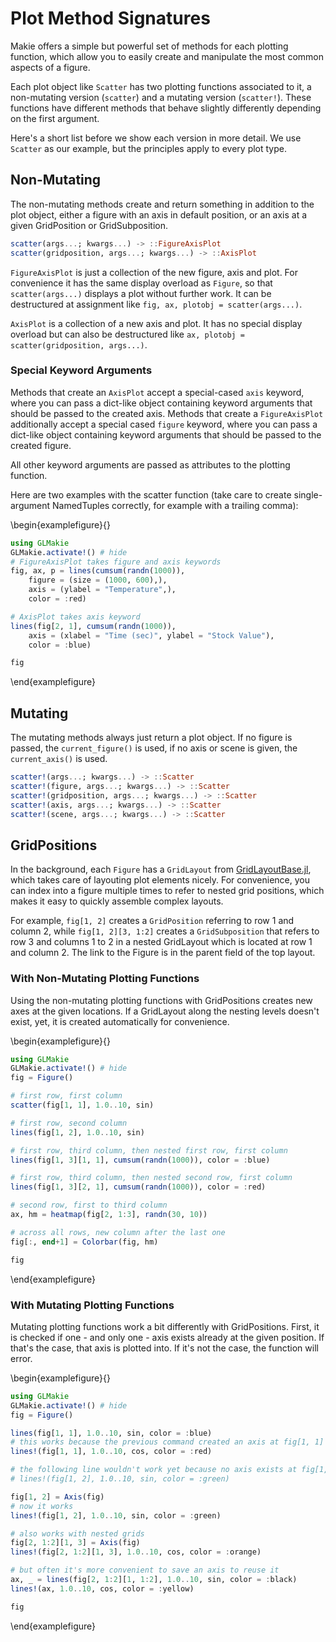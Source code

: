 # Plot Method Signatures

Makie offers a simple but powerful set of methods for each plotting function, which allow you to easily create and manipulate the most common aspects of a figure.

Each plot object like `Scatter` has two plotting functions associated to it, a non-mutating version (`scatter`) and a mutating version (`scatter!`).
These functions have different methods that behave slightly differently depending on the first argument.

Here's a short list before we show each version in more detail.
We use `Scatter` as our example, but the principles apply to every plot type.

## Non-Mutating

The non-mutating methods create and return something in addition to the plot object, either a figure with an axis in default position, or an axis at a given GridPosition or GridSubposition.

```julia
scatter(args...; kwargs...) -> ::FigureAxisPlot
scatter(gridposition, args...; kwargs...) -> ::AxisPlot
```

`FigureAxisPlot` is just a collection of the new figure, axis and plot.
For convenience it has the same display overload as `Figure`, so that `scatter(args...)` displays a plot without further work.
It can be destructured at assignment like `fig, ax, plotobj = scatter(args...)`.

`AxisPlot` is a collection of a new axis and plot.
It has no special display overload but can also be destructured like `ax, plotobj = scatter(gridposition, args...)`.

### Special Keyword Arguments

Methods that create an `AxisPlot` accept a special-cased `axis` keyword, where you can pass a dict-like object containing keyword arguments that should be passed to the created axis.
Methods that create a `FigureAxisPlot` additionally accept a special cased `figure` keyword, where you can pass a dict-like object containing keyword arguments that should be passed to the created figure.

All other keyword arguments are passed as attributes to the plotting function.

Here are two examples with the scatter function (take care to create single-argument NamedTuples correctly, for example with a trailing comma):

\begin{examplefigure}{}

```julia
using GLMakie
GLMakie.activate!() # hide
# FigureAxisPlot takes figure and axis keywords
fig, ax, p = lines(cumsum(randn(1000)),
    figure = (size = (1000, 600),),
    axis = (ylabel = "Temperature",),
    color = :red)

# AxisPlot takes axis keyword
lines(fig[2, 1], cumsum(randn(1000)),
    axis = (xlabel = "Time (sec)", ylabel = "Stock Value"),
    color = :blue)

fig
```

\end{examplefigure}

## Mutating

The mutating methods always just return a plot object.
If no figure is passed, the `current_figure()` is used, if no axis or scene is given, the `current_axis()` is used.

```julia
scatter!(args...; kwargs...) -> ::Scatter
scatter!(figure, args...; kwargs...) -> ::Scatter
scatter!(gridposition, args...; kwargs...) -> ::Scatter
scatter!(axis, args...; kwargs...) -> ::Scatter
scatter!(scene, args...; kwargs...) -> ::Scatter
```

## GridPositions

In the background, each `Figure` has a `GridLayout` from [GridLayoutBase.jl](https://github.com/jkrumbiegel/GridLayoutBase.jl), which takes care of layouting plot elements nicely.
For convenience, you can index into a figure multiple times to refer to nested grid positions, which makes it easy to quickly assemble complex layouts.

For example, `fig[1, 2]` creates a `GridPosition` referring to row 1 and column 2, while `fig[1, 2][3, 1:2]` creates a `GridSubposition` that refers to row 3 and columns 1 to 2 in a nested GridLayout which is located at row 1 and column 2.
The link to the Figure is in the parent field of the top layout.

### With Non-Mutating Plotting Functions

Using the non-mutating plotting functions with GridPositions creates new axes at the given locations.
If a GridLayout along the nesting levels doesn't exist, yet, it is created automatically for convenience.

\begin{examplefigure}{}

```julia
using GLMakie
GLMakie.activate!() # hide
fig = Figure()

# first row, first column
scatter(fig[1, 1], 1.0..10, sin)

# first row, second column
lines(fig[1, 2], 1.0..10, sin)

# first row, third column, then nested first row, first column
lines(fig[1, 3][1, 1], cumsum(randn(1000)), color = :blue)

# first row, third column, then nested second row, first column
lines(fig[1, 3][2, 1], cumsum(randn(1000)), color = :red)

# second row, first to third column
ax, hm = heatmap(fig[2, 1:3], randn(30, 10))

# across all rows, new column after the last one
fig[:, end+1] = Colorbar(fig, hm)

fig
```

\end{examplefigure}

### With Mutating Plotting Functions

Mutating plotting functions work a bit differently with GridPositions.
First, it is checked if one - and only one - axis exists already at the given position.
If that's the case, that axis is plotted into.
If it's not the case, the function will error.

\begin{examplefigure}{}

```julia
using GLMakie
GLMakie.activate!() # hide
fig = Figure()

lines(fig[1, 1], 1.0..10, sin, color = :blue)
# this works because the previous command created an axis at fig[1, 1]
lines!(fig[1, 1], 1.0..10, cos, color = :red)

# the following line wouldn't work yet because no axis exists at fig[1, 2]
# lines!(fig[1, 2], 1.0..10, sin, color = :green)

fig[1, 2] = Axis(fig)
# now it works
lines!(fig[1, 2], 1.0..10, sin, color = :green)

# also works with nested grids
fig[2, 1:2][1, 3] = Axis(fig)
lines!(fig[2, 1:2][1, 3], 1.0..10, cos, color = :orange)

# but often it's more convenient to save an axis to reuse it
ax, _ = lines(fig[2, 1:2][1, 1:2], 1.0..10, sin, color = :black)
lines!(ax, 1.0..10, cos, color = :yellow)

fig
```

\end{examplefigure}
